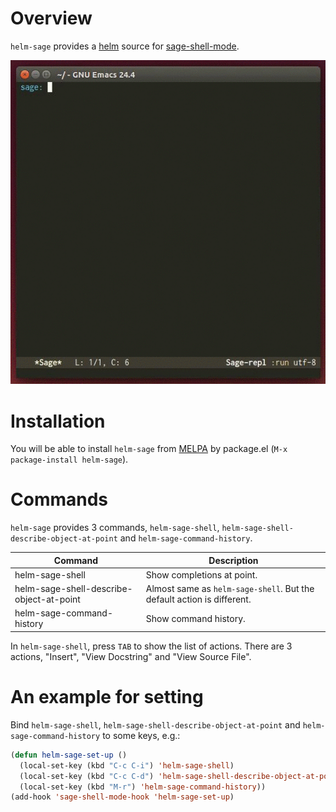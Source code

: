 # Overview
`helm-sage` provides a [helm](https://github.com/emacs-helm/helm)
 source for
[sage-shell-mode](https://github.com/stakemori/sage-shell-mode).

![helm-sage](images/helm-sage.gif)

# Installation
You will be able to install `helm-sage` from
[MELPA](https://github.com/milkypostman/melpa.git) by package.el
(`M-x package-install helm-sage`).

# Commands
`helm-sage` provides 3 commands, `helm-sage-shell`,
`helm-sage-shell-describe-object-at-point` and
`helm-sage-command-history`.

| Command                                  | Description                                                            |
|------------------------------------------|------------------------------------------------------------------------|
| helm-sage-shell                          | Show completions at point.                                             |
| helm-sage-shell-describe-object-at-point | Almost same as `helm-sage-shell`. But the default action is different. |
| helm-sage-command-history                | Show command history.                                                  |

In `helm-sage-shell`, press `TAB` to show the list of actions.
There are 3 actions, "Insert", "View Docstring" and "View Source File".


# An example for setting
Bind `helm-sage-shell`,
`helm-sage-shell-describe-object-at-point` and
`helm-sage-command-history` to some keys, e.g.:
```lisp
(defun helm-sage-set-up ()
  (local-set-key (kbd "C-c C-i") 'helm-sage-shell)
  (local-set-key (kbd "C-c C-d") 'helm-sage-shell-describe-object-at-point)
  (local-set-key (kbd "M-r") 'helm-sage-command-history))
(add-hook 'sage-shell-mode-hook 'helm-sage-set-up)
```
